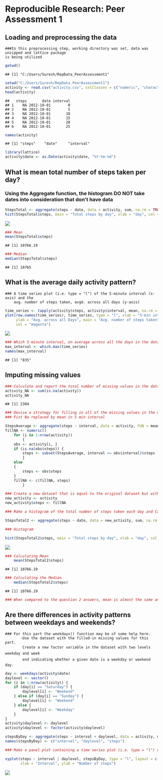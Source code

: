 # Reproducible Research: Peer Assessment 1

## Loading and preprocessing the data
    ###In this preprocessing step, working directory was set, data was unzipped and lattice package 
    is being utilized

```r
getwd()
```

```
## [1] "C:/Users/Suresh/RepData_PeerAssessment1"
```

```r
setwd("C:/Users/Suresh/RepData_PeerAssessment1")
activity <- read.csv("activity.csv", colClasses = c("numeric", "character", "numeric"))
head(activity)
```

```
##   steps       date interval
## 1    NA 2012-10-01        0
## 2    NA 2012-10-01        5
## 3    NA 2012-10-01       10
## 4    NA 2012-10-01       15
## 5    NA 2012-10-01       20
## 6    NA 2012-10-01       25
```

```r
names(activity)
```

```
## [1] "steps"    "date"     "interval"
```

```r
library(lattice)
activity$date <- as.Date(activity$date, "%Y-%m-%d")
```



## What is mean total number of steps taken per day?
### Using the Aggregate function, the histogram DO NOT take dates into consideration that don't have data
    

```r
StepsTotal <- aggregate(steps ~ date, data = activity, sum, na.rm = TRUE)
hist(StepsTotal$steps, main = "Total steps by day", xlab = "day", col = "green")
```

![](PA1_template_files/figure-html/unnamed-chunk-2-1.png) 

```r
### Mean
mean(StepsTotal$steps)
```

```
## [1] 10766.19
```

```r
### Median
median(StepsTotal$steps)
```

```
## [1] 10765
```



## What is the average daily activity pattern?
    ### A time series plot (i.e. type = "l") of the 5-minute interval (x-axis) and the 
        avg. number of steps taken, avgd. across all days (y-axis)


```r
time_series <- tapply(activity$steps, activity$interval, mean, na.rm = TRUE)
plot(row.names(time_series), time_series, type = "l", xlab = "5-min interval", 
     ylab = "Avg. across all Days", main = "Avg. number of steps taken", 
     col = "magenta")
```

![](PA1_template_files/figure-html/unnamed-chunk-3-1.png) 

```r
### Which 5-minute interval, on average across all the days in the dataset, contains the maximum number of steps?
max_interval <- which.max(time_series)
names(max_interval)
```

```
## [1] "835"
```



## Imputing missing values

```r
### Calculate and report the total number of missing values in the dataset (i.e. the total number of rows      with NAs)
activity_NA <- sum(is.na(activity))
activity_NA
```

```
## [1] 2304
```

```r
### Devise a strategy for filling in all of the missing values in the dataset. The strategy does not need to be sophisticated. For example, you could use the mean/median for that day, or the mean for that 5-minute interval,etc
### Fist Na replaced by mean in 5 min interval

StepsAverage <- aggregate(steps ~ interval, data = activity, FUN = mean)
fillNA <- numeric()
    for (i in 1:nrow(activity))
        {
    obs <- activity[i, ]
    if (is.na(obs$steps)) {
        steps <- subset(StepsAverage, interval == obs$interval)$steps
        } 
    else 
    {
        steps <- obs$steps
    }
    fillNA <- c(fillNA, steps)
        }

### Create a new dataset that is equal to the original dataset but with the missing data filled in
new_activity <- activity
new_activity$steps <- fillNA

### Make a histogram of the total number of steps taken each day and Calculate and report the mean and median total number of steps taken per day. Do these values differ from the estimates from the first part of the assignment? What is the impact of imputing missing data on the estimates of the total daily number of steps?

StepsTotal2 <- aggregate(steps ~ date, data = new_activity, sum, na.rm = TRUE)

### Histogram 

hist(StepsTotal2$steps, main = "Total steps by day", xlab = "day", col = "purple")
```

![](PA1_template_files/figure-html/unnamed-chunk-4-1.png) 

```r
### Calculating Mean
    mean(StepsTotal2$steps)
```

```
## [1] 10766.19
```

```r
### Calculating the Median
    median(StepsTotal2$steps)
```

```
## [1] 10766.19
```

```r
### When compared to the question 2 answers, mean is almost the same and the median values are slightly varied
```



## Are there differences in activity patterns between weekdays and weekends?
    ### For this part the weekdays() function may be of some help here. 
           -Use the dataset with the filled-in missing values for this part. 
            Create a new factor variable in the dataset with two levels  weekday and week
            end indicating whether a given date is a weekday or weekend day.

```r
day <- weekdays(activity$date)
daylevel <- vector()
for (i in 1:nrow(activity)) {
    if (day[i] == "Saturday") {
        daylevel[i] <- "Weekend"
    } else if (day[i] == "Sunday") {
        daylevel[i] <- "Weekend"
    } else {
        daylevel[i] <- "Weekday"
    }
}
activity$daylevel <- daylevel
activity$daylevel <- factor(activity$daylevel)

stepsByDay <- aggregate(steps ~ interval + daylevel, data = activity, mean)
names(stepsByDay) <- c("interval", "daylevel", "steps")

### Make a panel plot containing a time series plot (i.e. type = "l") of the 5-minute interval (x-axis) and the average number of steps taken, averaged across all weekday days or weekend days (y-axis). The plot should look something like the following, which was creating using simulated data:

xyplot(steps ~ interval | daylevel, stepsByDay, type = "l", layout = c(1, 2), 
       xlab = "Interval", ylab = "Number of steps")
```

![](PA1_template_files/figure-html/unnamed-chunk-5-1.png) 

